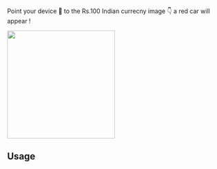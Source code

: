  

  Point your device 📱 to the Rs.100 Indian currecny image 👇 a red car  will appear !

<img src= https://i.snipboard.io/7EQYAu.jpg width="250"/>

## Usage
 
